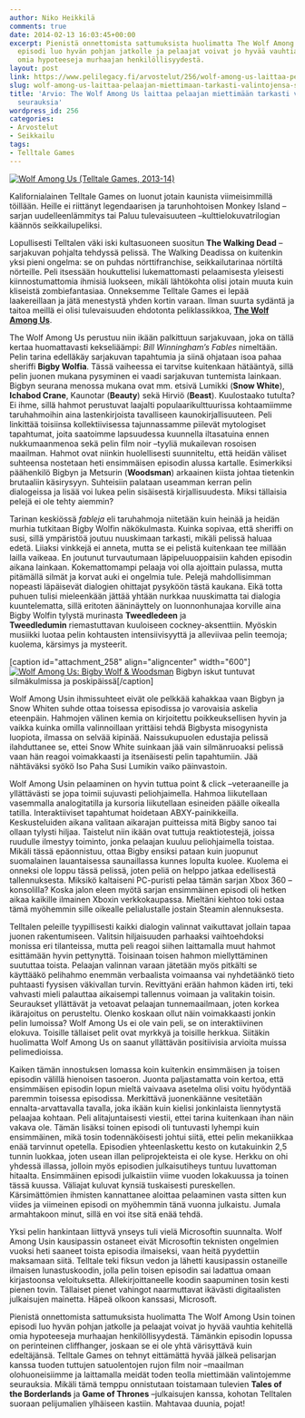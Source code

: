 ```yaml
---
author: Niko Heikkilä
comments: true
date: 2014-02-13 16:03:45+00:00
excerpt: Pienistä onnettomista sattumuksista huolimatta The Wolf Among Usin toinen
  episodi luo hyvän pohjan jatkolle ja pelaajat voivat jo hyvää vauhtia kehitellä
  omia hypoteeseja murhaajan henkilöllisyydestä.
layout: post
link: https://www.pelilegacy.fi/arvostelut/256/wolf-among-us-laittaa-pelaajan-miettimaan-tarkasti-valintojensa-seurauksia
slug: wolf-among-us-laittaa-pelaajan-miettimaan-tarkasti-valintojensa-seurauksia
title: 'Arvio: The Wolf Among Us laittaa pelaajan miettimään tarkasti valintojensa
  seurauksia'
wordpress_id: 256
categories:
- Arvostelut
- Seikkailu
tags:
- Telltale Games
---
```


[![Wolf Among Us (Telltale Games, 2013-14)](/uploads/2014/02/wolf_among_us-300x300.png)](/uploads/2014/02/wolf_among_us.png)



Kalifornialainen Telltale Games on luonut jotain kaunista viimeisimmillä töillään. Heille ei riittänyt legendaarisen ja tarunhohtoisen Monkey Island –sarjan uudelleenlämmitys tai Paluu tulevaisuuteen –kulttielokuvatrilogian käännös seikkailupeliksi.







Lopullisesti Telltalen väki iski kultasuoneen suositun **The Walking Dead** –sarjakuvan pohjalta tehdyssä pelissä. The Walking Deadissa on kuitenkin yksi pieni ongelma: se on puhdas nörttifranchise, seikkailutarinaa nörtiltä nörteille. Peli itsessään houkuttelisi lukemattomasti pelaamisesta yleisesti kiinnostumattomia ihmisiä luokseen, mikäli lähtökohta olisi jotain muuta kuin kliseistä zombiefantasiaa. Onneksemme Telltale Games ei lepää laakereillaan ja jätä menestystä yhden kortin varaan. Ilman suurta sydäntä ja taitoa meillä ei olisi tulevaisuuden ehdotonta peliklassikkoa, **[The Wolf Among Us](http://www.telltalegames.com/thewolfamongus/)**.

The Wolf Among Us perustuu niin ikään palkittuun sarjakuvaan, joka on tällä kertaa huomattavasti kekseliäämpi: _Bill Winningham’s Fables_ nimeltään. Pelin tarina edelläkäy sarjakuvan tapahtumia ja siinä ohjataan isoa pahaa sheriffi **Bigby Wolfia**. Tässä vaiheessa ei tarvitse kuitenkaan hätääntyä, sillä pelin juonen mukana pysyminen ei vaadi sarjakuvan tuntemista lainkaan. Bigbyn seurana menossa mukana ovat mm. etsivä Lumikki (**Snow White**), **Ichabod Crane**, Kaunotar (**Beauty**) sekä Hirviö (**Beast**). Kuulostaako tutulta? Ei ihme, sillä hahmot perustuvat laajalti populaarikulttuurissa kohtaamiimme taruhahmoihin aina lastenkirjoista tavalliseen kaunokirjallisuuteen. Peli linkittää toisiinsa kollektiivisessa tajunnassamme piilevät mytologiset tapahtumat, joita saatoimme lapsuudessa kuunnella iltasatuina ennen nukkumaanmenoa sekä pelin film noir –tyyliä mukailevan rosoisen maailman. Hahmot ovat niinkin huolellisesti suunniteltu, että heidän väliset suhteensa nostetaan heti ensimmäisen episodin alussa kartalle. Esimerkiksi päähenkilö Bigbyn ja Metsurin (**Woodsman**) arkaainen kiista johtaa tietenkin brutaaliin käsirysyyn. Suhteisiin palataan useamman kerran pelin dialogeissa ja lisää voi lukea pelin sisäisestä kirjallisuudesta. Miksi tällaisia pelejä ei ole tehty aiemmin?

Tarinan keskiössä _fableja_ eli taruhahmoja niitetään kuin heinää ja heidän murhia tutkitaan Bigby Wolfin näkökulmasta. Kuinka sopivaa, että sheriffi on susi, sillä ympäristöä joutuu nuuskimaan tarkasti, mikäli pelissä haluaa edetä. Liiaksi vinkkejä ei anneta, mutta se ei pelistä kuitenkaan tee millään lailla vaikeaa. En joutunut turvautumaan läpipeluuoppaisiin kahden episodin aikana lainkaan. Kokemattomampi pelaaja voi olla ajoittain pulassa, mutta pitämällä silmät ja korvat auki ei ongelmia tule. Pelejä mahdollisimman nopeasti läpäisevät dialogien ohittajat pysyköön tästä kaukana. Eikä totta puhuen tulisi mieleenkään jättää yhtään nurkkaa nuuskimatta tai dialogia kuuntelematta, sillä eritoten ääninäyttely on luonnonhunajaa korville aina Bigby Wolfin tylystä murinasta **Tweedledeen** ja **Tweedledumin** riemastuttavan kuuloiseen cockney-aksenttiin. Myöskin musiikki luotaa pelin kohtausten intensiivisyyttä ja alleviivaa pelin teemoja; kuolema, kärsimys ja mysteerit.

[caption id="attachment_258" align="aligncenter" width="600"][![Wolf Among Us: Bigby Wolf & Woodsman](/uploads/2014/02/bigby_and_woodsman-600x337.jpg)](/uploads/2014/02/bigby_and_woodsman.jpg) Bigbyn iskut tuntuvat silmäkulmissa ja poskipäissä[/caption]

Wolf Among Usin ihmissuhteet eivät ole pelkkää kahakkaa vaan Bigbyn ja Snow Whiten suhde ottaa toisessa episodissa jo varovaisia askelia eteenpäin. Hahmojen välinen kemia on kirjoitettu poikkeuksellisen hyvin ja vaikka kuinka omilla valinnoillaan yrittäisi tehdä Bigbysta misogynista luopiota, ilmassa on selvää kipinää. Naissukupuolen edustajia pelissä ilahduttanee se, ettei Snow White suinkaan jää vain silmänruoaksi pelissä vaan hän reagoi voimakkaasti ja itsenäisesti pelin tapahtumiin. Jää nähtäväksi syökö Iso Paha Susi Lumikin vaiko päinvastoin.

Wolf Among Usin pelaaminen on hyvin tuttua point & click –veteraaneille ja yllättävästi se jopa toimii sujuvasti peliohjaimella. Hahmoa liikutellaan vasemmalla analogitatilla ja kursoria liikutellaan esineiden päälle oikealla tatilla. Interaktiiviset tapahtumat hoidetaan ABXY-painikkeilla. Keskusteluiden aikana valitaan aikarajan puitteissa mitä Bigby sanoo tai ollaan tylysti hiljaa. Taistelut niin ikään ovat tuttuja reaktiotestejä, joissa ruudulle ilmestyy toiminto, jonka pelaajan kuuluu peliohjaimella toistaa. Mikäli tässä epäonnistuu, ottaa Bigby ensiksi pataan kuin juopunut suomalainen lauantaisessa saunaillassa kunnes lopulta kuolee. Kuolema ei onneksi ole loppu tässä pelissä, joten peliä on helppo jatkaa edellisestä tallennuksesta. Miksikö kaltaiseni PC-puristi pelaa tämän sarjan Xbox 360 –konsolilla? Koska jalon eleen myötä sarjan ensimmäinen episodi oli hetken aikaa kaikille ilmainen Xboxin verkkokaupassa. Mieltäni kiehtoo toki ostaa tämä myöhemmin sille oikealle pelialustalle jostain Steamin alennuksesta.

Telltalen peleille tyypillisesti kaikki dialogin valinnat vaikuttavat jollain tapaa juonen rakentumiseen. Valitsin hiljaisuuden parhaaksi vaihtoehdoksi monissa eri tilanteissa, mutta peli reagoi siihen laittamalla muut hahmot esittämään hyvin pettynyttä. Toisinaan toisen hahmon miellyttäminen suututtaa toista. Pelaajan valinnan varaan jätetään myös pitkälti se käyttääkö pelihahmo enemmän verbaalista voimaansa vai nyhdetäänkö tieto puhtaasti fyysisen väkivallan turvin. Revittyäni erään hahmon käden irti, teki vahvasti mieli palauttaa aikaisempi tallennus voimaan ja valitakin toisin. Seuraukset yllättävät ja vetoavat pelaajan tunnemaailmaan, joten korkea ikärajoitus on perusteltu. Olenko koskaan ollut näin voimakkaasti jonkin pelin lumoissa? Wolf Among Us ei ole vain peli, se on interaktiivinen elokuva. Toisille tällaiset pelit ovat myrkkyä ja toisille herkkua. Siitäkin huolimatta Wolf Among Us on saanut yllättävän positiivisia arvioita muissa pelimedioissa.

Kaiken tämän innostuksen lomassa koin kuitenkin ensimmäisen ja toisen episodin välillä hienoisen tasoeron. Juonta paljastamatta voin kertoa, että ensimmäisen episodin lopun mieltä vaivaava asetelma olisi voitu hyödyntää paremmin toisessa episodissa. Merkittävä juonenkäänne vesitetään ennalta-arvattavalla tavalla, joka ikään kuin kielisi jonkinlaista liennytystä pelaajaa kohtaan. Peli alitajuntaisesti viestii, ettei tarina kuitenkaan ihan näin vakava ole. Tämän lisäksi toinen episodi oli tuntuvasti lyhempi kuin ensimmäinen, mikä tosin todennäköisesti johtui siitä, ettei pelin mekaniikkaa enää tarvinnut opetella. Episodien yhteenlaskettu kesto on kutakuinkin 2,5 tunnin luokkaa, joten usean illan peliprojekteista ei ole kyse. Herkku on ohi yhdessä illassa, jolloin myös episodien julkaisutiheys tuntuu luvattoman hitaalta. Ensimmäinen episodi julkaistiin viime vuoden lokakuussa ja toinen tässä kuussa. Väliajat kuluvat kynsiä tuskaisesti pureskellen. Kärsimättömien ihmisten kannattanee aloittaa pelaaminen vasta sitten kun viides ja viimeinen episodi on myöhemmin tänä vuonna julkaistu. Jumala armahtakoon minut, sillä en voi itse sitä enää tehdä.

Yksi pelin hankintaan liittyvä ynseys tuli vielä Microsoftin suunnalta. Wolf Among Usin kausipassin ostaneet eivät Microsoftin teknisten ongelmien vuoksi heti saaneet toista episodia ilmaiseksi, vaan heitä pyydettiin maksamaan siitä. Telltale teki fiksun vedon ja lähetti kausipassin ostaneille ilmaisen lunastuskoodin, jolla pelin toisen episodin sai ladattua omaan kirjastoonsa veloituksetta. Allekirjoittaneelle koodin saapuminen tosin kesti pienen tovin. Tällaiset pienet vahingot naarmuttavat ikävästi digitaalisten julkaisujen mainetta. Häpeä olkoon kanssasi, Microsoft.

Pienistä onnettomista sattumuksista huolimatta The Wolf Among Usin toinen episodi luo hyvän pohjan jatkolle ja pelaajat voivat jo hyvää vauhtia kehitellä omia hypoteeseja murhaajan henkilöllisyydestä. Tämänkin episodin lopussa on perinteinen cliffhanger, joskaan se ei ole yhtä värisyttävä kuin edeltäjänsä. Telltale Games on tehnyt eittämättä hyvää jälkeä pelisarjan kanssa tuoden tuttujen satuolentojen rujon film noir –maailman olohuoneisiimme ja laittamalla meidät toden teolla miettimään valintojemme seurauksia. Mikäli tämä temppu onnistutaan toistamaan tulevien **Tales of the Borderlands** ja **Game of Thrones** –julkaisujen kanssa, kohotan Telltalen suoraan pelijumalien ylhäiseen kastiin. Mahtavaa duunia, pojat!
